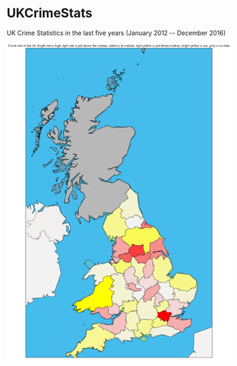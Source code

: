 # UKCrimeStats
UK Crime Statistics in the last five years (January 2012 -- December 2016)

![Map](ukcrimemap.png)
